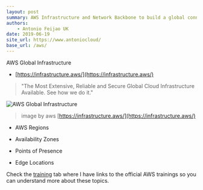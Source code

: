 ```yaml
---
layout: post
summary: AWS Infrastructure and Network Backbone to build a global connection.
authors:
    - Antonio Feijao UK
date: 2019-06-19
site_url: https://www.antoniocloud/
base_url: /aws/
---
```


AWS Global Infrastructure

* [https://infrastructure.aws/](https://infrastructure.aws/)
> "The Most Extensive, Reliable and Secure Global Cloud Infrastructure Available. See how we do it."

![AWS Global Infrastructure](../images/aws-map.png)
> image by aws [https://infrastructure.aws/](https://infrastructure.aws/)

- AWS Regions

- Availability Zones

- Points of Presence

- Edge Locations

Check the [training](/training/) tab where I have links to the official AWS trainings so you can understand more about these topics.

